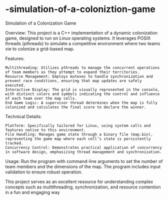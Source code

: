 # -simulation-of-a-coloniztion-game
Simulation of a Colonization Game

Overview:
This project is a C++ implementation of a dynamic colonization game, designed to run on Linux operating systems. It leverages POSIX threads (pthreads) to simulate a competitive environment where two teams vie to colonize a grid-based map.

Features:

    Multithreading: Utilizes pthreads to manage the concurrent operations of team members as they attempt to expand their territories.
    Resource Management: Employs mutexes to handle synchronization and prevent race conditions, ensuring that map updates are safely executed.
    Interactive Display: The grid is visually represented in the console, with distinct colors and symbols indicating the control and influence of each team over the map cells.
    End Game Logic: A supervisor thread determines when the map is fully colonized and calculates the final score to declare the winner.

Technical Details:

    Platform: Specifically tailored for Linux, using system calls and features native to this environment.
    File Handling: Manages game state through a binary file (map.bin), representing the game map where each cell’s state is persistently tracked.
    Concurrency Control: Demonstrates practical application of concurrency in software design, emphasizing thread management and synchronization.

Usage:
Run the program with command-line arguments to set the number of team members and the dimensions of the map. The program includes input validation to ensure robust operation.

This project serves as an excellent resource for understanding complex concepts such as multithreading, synchronization, and resource contention in a fun and engaging way
